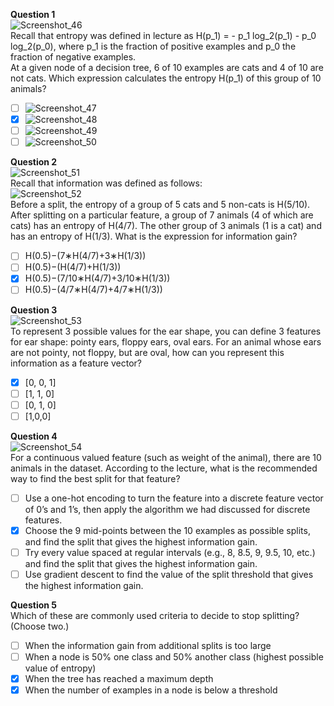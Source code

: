 **Question 1**<br>
![Screenshot_46](https://github.com/user-attachments/assets/d1d8815e-d8d7-4222-89ee-5f736f917a46)<br>
Recall that entropy was defined in lecture as H(p_1) = - p_1 log_2(p_1) - p_0 log_2(p_0), where p_1 is the fraction of positive examples and p_0 the fraction of negative examples.<br>
At a given node of a decision tree, 6 of 10 examples are cats and 4 of 10 are not cats. Which expression calculates the entropy H(p_1) of this group of 10 animals?
- [ ] ![Screenshot_47](https://github.com/user-attachments/assets/f4c2e835-2f49-434d-8596-161d55fa6351)
- [x] ![Screenshot_48](https://github.com/user-attachments/assets/fcd2804b-ca32-468e-a6db-0d3171fb78a6)
- [ ] ![Screenshot_49](https://github.com/user-attachments/assets/bbf14179-ac56-4df5-b7e4-b51533d67cf2)
- [ ] ![Screenshot_50](https://github.com/user-attachments/assets/37593849-c12d-4ac7-9acd-5a9502ca75e1)

**Question 2**<br>
![Screenshot_51](https://github.com/user-attachments/assets/d0b383af-710b-4127-886b-7cd9c68a0b5d)<br>
Recall that information was defined as follows:<br>
![Screenshot_52](https://github.com/user-attachments/assets/5c2ca108-e991-4583-9a9a-be7ef16b0d50)<br>
Before a split, the entropy of a group of 5 cats and 5 non-cats is H(5/10). After splitting on a particular feature, a group of 7 animals (4 of which are cats) has an entropy of H(4/7). The other group of 3 animals (1 is a cat) and has an entropy of H(1/3). What is the expression for information gain? 
- [ ] H(0.5)−(7∗H(4/7)+3∗H(1/3))
- [ ] H(0.5)−(H(4/7)+H(1/3))
- [x] H(0.5)−(7/10∗H(4/7)+3/10∗H(1/3))
- [ ] H(0.5)−(4/7∗H(4/7)+4/7∗H(1/3))

**Question 3**<br>
![Screenshot_53](https://github.com/user-attachments/assets/d3632e2b-8155-4576-bc77-18a040019487)<br>
To represent 3 possible values for the ear shape, you can define 3 features for ear shape: pointy ears, floppy ears, oval ears. For an animal whose ears are not pointy, not floppy, but are oval, how can you represent this information as a feature vector?
- [x] [0, 0, 1]
- [ ] [1, 1, 0]
- [ ] [0, 1, 0]
- [ ] [1,0,0] 

**Question 4**<br>
![Screenshot_54](https://github.com/user-attachments/assets/4f93cfbc-9620-483a-92fd-bfca61ce1768)<br>
For a continuous valued feature (such as weight of the animal), there are 10 animals in the dataset. According to the lecture, what is the recommended way to find the best split for that feature?
- [ ] Use a one-hot encoding to turn the feature into a discrete feature vector of 0’s and 1’s, then apply the algorithm we had discussed for discrete features. 
- [x] Choose the 9 mid-points between the 10 examples as possible splits, and find the split that gives the highest information gain.
- [ ] Try every value spaced at regular intervals (e.g., 8, 8.5, 9, 9.5, 10, etc.) and find the split that gives the highest information gain.
- [ ] Use gradient descent to find the value of the split threshold that gives the highest information gain.

**Question 5**<br>
Which of these are commonly used criteria to decide to stop splitting? (Choose two.)<br>
- [ ] When the information gain from additional splits is too large
- [ ] When a node is 50% one class and 50% another class (highest possible value of entropy) 
- [x] When the tree has reached a maximum depth
- [x] When the number of examples in a node is below a threshold

